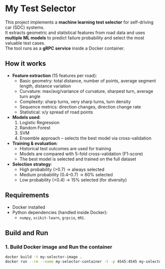 # My Test Selector

This project implements a **machine learning test selector** for self-driving car (SDC) systems.  
It extracts geometric and statistical features from road data and uses **multiple ML models** to predict failure probability and select the most valuable test cases.  
The tool runs as a **gRPC service** inside a Docker container.

## How it works
- **Feature extraction** (15 features per road):
  - Basic geometry: total distance, number of points, average segment length, distance variation  
  - Curvature: max/avg/variance of curvature, sharpest turn, average turn angle  
  - Complexity: sharp turns, very sharp turns, turn density  
  - Sequence metrics: direction changes, direction change rate  
  - Statistical: x/y spread of road points  
- **Models used**:
  1. Logistic Regression  
  2. Random Forest  
  3. SVM
  4. Ensemble approach – selects the best model via cross-validation  
- **Training & evaluation**:
  - Historical test outcomes are used for training  
  - Models are compared with 5-fold cross-validation (F1-score)  
  - The best model is selected and trained on the full dataset  
- **Selection strategy**:
  - High probability (>0.7) → always selected  
  - Medium probability (0.4–0.7) → 60% selected  
  - Low probability (<0.4) → 15% selected (for diversity)  


## Requirements
- Docker installed  
- Python dependencies (handled inside Docker):  
  - `numpy`, `scikit-learn`, `grpcio`, etc.  


## Build and Run

### 1. Build Docker image and Run the container
```bash
docker build -t my-selector-image .
docker run --rm --name my-selector-container -t -p 4545:4545 my-selector-image -p 4545
```
